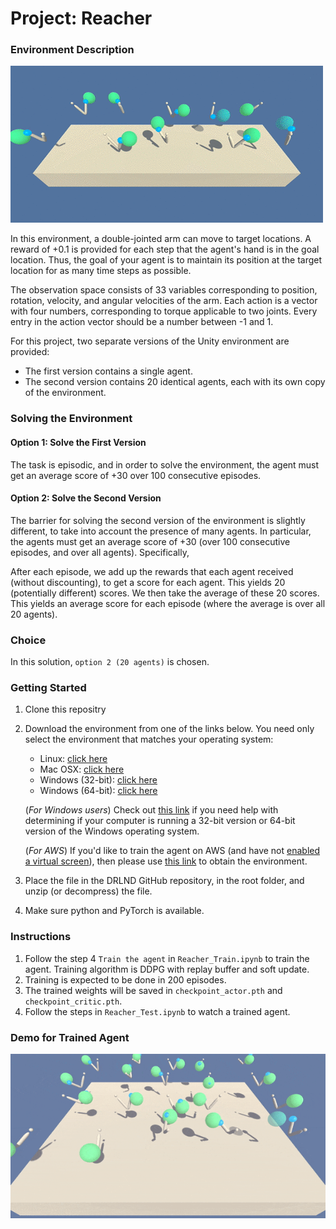 [//]: # (Image References)

[image1]: Environment.Gif "Environment Description"
[image2]: Demo.gif "Demo"

# Project: Reacher

### Environment Description

![Environment Description][image1]

In this environment, a double-jointed arm can move to target locations. A reward of +0.1 is provided for each step that the agent's hand is in the goal location. Thus, the goal of your agent is to maintain its position at the target location for as many time steps as possible.

The observation space consists of 33 variables corresponding to position, rotation, velocity, and angular velocities of the arm. Each action is a vector with four numbers, corresponding to torque applicable to two joints. Every entry in the action vector should be a number between -1 and 1.

For this project, two separate versions of the Unity environment are provided:

* The first version contains a single agent.
* The second version contains 20 identical agents, each with its own copy of the environment.

### Solving the Environment

#### Option 1: Solve the First Version
The task is episodic, and in order to solve the environment, the agent must get an average score of +30 over 100 consecutive episodes.

#### Option 2: Solve the Second Version
The barrier for solving the second version of the environment is slightly different, to take into account the presence of many agents. In particular, the agents must get an average score of +30 (over 100 consecutive episodes, and over all agents). Specifically,

After each episode, we add up the rewards that each agent received (without discounting), to get a score for each agent. This yields 20 (potentially different) scores. We then take the average of these 20 scores.
This yields an average score for each episode (where the average is over all 20 agents).

### Choice

In this solution, `option 2 (20 agents)` is chosen.

### Getting Started

1. Clone this repositry
2. Download the environment from one of the links below.  You need only select the environment that matches your operating system:
    - Linux: [click here](https://s3-us-west-1.amazonaws.com/udacity-drlnd/P2/Reacher/Reacher_Linux.zip)
    - Mac OSX: [click here](https://s3-us-west-1.amazonaws.com/udacity-drlnd/P2/Reacher/Reacher.app.zip)
    - Windows (32-bit): [click here](https://s3-us-west-1.amazonaws.com/udacity-drlnd/P2/Reacher/Reacher_Windows_x86.zip)
    - Windows (64-bit): [click here](https://s3-us-west-1.amazonaws.com/udacity-drlnd/P2/Reacher/Reacher_Windows_x86_64.zip)
    
    (_For Windows users_) Check out [this link](https://support.microsoft.com/en-us/help/827218/how-to-determine-whether-a-computer-is-running-a-32-bit-version-or-64) if you need help with determining if your computer is running a 32-bit version or 64-bit version of the Windows operating system.

    (_For AWS_) If you'd like to train the agent on AWS (and have not [enabled a virtual screen](https://github.com/Unity-Technologies/ml-agents/blob/master/docs/Training-on-Amazon-Web-Service.md)), then please use [this link](https://s3-us-west-1.amazonaws.com/udacity-drlnd/P2/Reacher/Reacher_Linux_NoVis.zip) to obtain the environment.

3. Place the file in the DRLND GitHub repository, in the root folder, and unzip (or decompress) the file.
4. Make sure python and PyTorch is available.

### Instructions

1. Follow the step 4 `Train the agent` in `Reacher_Train.ipynb` to train the agent. Training algorithm is DDPG with replay buffer and soft update.
2. Training is expected to be done in 200 episodes.
3. The trained weights will be saved in `checkpoint_actor.pth` and `checkpoint_critic.pth`.
4. Follow the steps in `Reacher_Test.ipynb` to watch a trained agent.

### Demo for Trained Agent

![Demo][image2]
